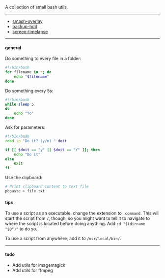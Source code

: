 
A collection of small bash utils.

---

- [smash-overlay](smash-overlay)
- [backup-hdd](backup-hdd)
- [screen-timelapse](screen-timelapse)

---

#### general

Do something to every file in a folder:

```bash
#!/bin/bash
for filename in *; do
    echo "$filename"
done
```

Do something every 5s:

```bash
#!/bin/bash
while sleep 5
do    
    echo "Yo"
done
```

Ask for parameters:

```bash
#!/bin/bash
read -p "Do it? (y/n) " doit

if [[ $doit == "y" || $doit == "Y" ]]; then
	echo "Do it"
else
	exit
fi
```

Use the clipboard:

```bash
# Print clipboard content to text file
pbpaste > file.txt
```

#### tips

To use a script as an executable, change the extension to `.command`. This will start the script from `/`, though, so you might want to tell it to navigate to where the script is located before doing anything. Add `cd "$(dirname "$0")"` to do so.

To use a script from anywhere, add it to `/usr/local/bin/`.

---

#### todo

- Add utils for imagemagick
- Add utils for ffmpeg